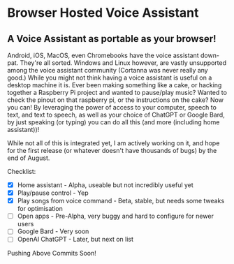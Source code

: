 # Browser Hosted Voice Assistant
## A Voice Assistant as portable as your browser!
Android, iOS, MacOS, even Chromebooks have the voice assistant down-pat. They're all sorted. Windows and Linux however, are vastly unsupported among the voice assistant community (Cortanna was never really any good.) While you might not think having a voice assistant is useful on a desktop machine it is. Ever been making something like a cake, or hacking together a Raspberry Pi project and wanted to pause/play music? Wanted to check the pinout on that raspberry pi, or the instructions on the cake? Now you can! By leveraging the power of access to your computer, speech to text, and text to speech, as well as your choice of ChatGPT or Google Bard, by just speaking (or typing) you can do all this (and more (including home assistant))!

While not all of this is integrated yet, I am actively working on it, and hope for the first release (or whatever doesn't have thousands of bugs) by the end of August.

Checklist:
- [x] Home assistant - Alpha, useable but not incredibly useful yet
- [x] Play/pause control - Yep
- [x] Play songs from voice command - Beta, stable, but needs some tweaks for optimisation
- [ ] Open apps - Pre-Alpha, very buggy and hard to configure for newer users
- [ ] Google Bard - Very soon
- [ ] OpenAI ChatGPT - Later, but next on list

Pushing Above Commits Soon!

